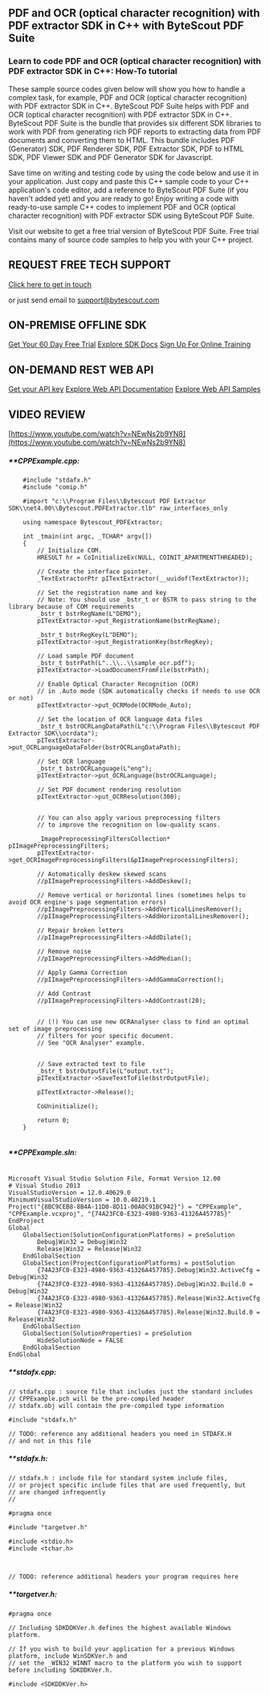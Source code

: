 ## PDF and OCR (optical character recognition) with PDF extractor SDK in C++ with ByteScout PDF Suite

### Learn to code PDF and OCR (optical character recognition) with PDF extractor SDK in C++: How-To tutorial

These sample source codes given below will show you how to handle a complex task, for example, PDF and OCR (optical character recognition) with PDF extractor SDK in C++. ByteScout PDF Suite helps with PDF and OCR (optical character recognition) with PDF extractor SDK in C++. ByteScout PDF Suite is the bundle that provides six different SDK libraries to work with PDF from generating rich PDF reports to extracting data from PDF documents and converting them to HTML. This bundle includes PDF (Generator) SDK, PDF Renderer SDK, PDF Extractor SDK, PDF to HTML SDK, PDF Viewer SDK and PDF Generator SDK for Javascript.

Save time on writing and testing code by using the code below and use it in your application.  Just copy and paste this C++ sample code to your C++ application's code editor, add a reference to ByteScout PDF Suite (if you haven't added yet) and you are ready to go! Enjoy writing a code with ready-to-use sample C++ codes to implement PDF and OCR (optical character recognition) with PDF extractor SDK using ByteScout PDF Suite.

Visit our website to get a free trial version of ByteScout PDF Suite. Free trial contains many of source code samples to help you with your C++ project.

## REQUEST FREE TECH SUPPORT

[Click here to get in touch](https://bytescout.zendesk.com/hc/en-us/requests/new?subject=ByteScout%20PDF%20Suite%20Question)

or just send email to [support@bytescout.com](mailto:support@bytescout.com?subject=ByteScout%20PDF%20Suite%20Question) 

## ON-PREMISE OFFLINE SDK 

[Get Your 60 Day Free Trial](https://bytescout.com/download/web-installer?utm_source=github-readme)
[Explore SDK Docs](https://bytescout.com/documentation/index.html?utm_source=github-readme)
[Sign Up For Online Training](https://academy.bytescout.com/)


## ON-DEMAND REST WEB API

[Get your API key](https://pdf.co/documentation/api?utm_source=github-readme)
[Explore Web API Documentation](https://pdf.co/documentation/api?utm_source=github-readme)
[Explore Web API Samples](https://github.com/bytescout/ByteScout-SDK-SourceCode/tree/master/PDF.co%20Web%20API)

## VIDEO REVIEW

[https://www.youtube.com/watch?v=NEwNs2b9YN8](https://www.youtube.com/watch?v=NEwNs2b9YN8)




<!-- code block begin -->

##### ****CPPExample.cpp:**
    
```
	#include "stdafx.h"
	#include "comip.h"

	#import "c:\\Program Files\\Bytescout PDF Extractor SDK\\net4.00\\Bytescout.PDFExtractor.tlb" raw_interfaces_only

	using namespace Bytescout_PDFExtractor;

	int _tmain(int argc, _TCHAR* argv[])
	{
		// Initialize COM.
		HRESULT hr = CoInitializeEx(NULL, COINIT_APARTMENTTHREADED);

		// Create the interface pointer.
		_TextExtractorPtr pITextExtractor(__uuidof(TextExtractor));

		// Set the registration name and key
		// Note: You should use _bstr_t or BSTR to pass string to the library because of COM requirements
		_bstr_t bstrRegName(L"DEMO"); 
		pITextExtractor->put_RegistrationName(bstrRegName);
		
		_bstr_t bstrRegKey(L"DEMO");
		pITextExtractor->put_RegistrationKey(bstrRegKey);

		// Load sample PDF document
		_bstr_t bstrPath(L"..\\..\\sample_ocr.pdf");
		pITextExtractor->LoadDocumentFromFile(bstrPath);

		// Enable Optical Character Recognition (OCR)
		// in .Auto mode (SDK automatically checks if needs to use OCR or not)
		pITextExtractor->put_OCRMode(OCRMode_Auto);
		
		// Set the location of OCR language data files
		_bstr_t bstrOCRLangDataPath(L"c:\\Program Files\\Bytescout PDF Extractor SDK\\ocrdata");
		pITextExtractor->put_OCRLanguageDataFolder(bstrOCRLangDataPath);

		// Set OCR language
		_bstr_t bstrOCRLanguage(L"eng");
		pITextExtractor->put_OCRLanguage(bstrOCRLanguage);

		// Set PDF document rendering resolution
		pITextExtractor->put_OCRResolution(300);


		// You can also apply various preprocessing filters
		// to improve the recognition on low-quality scans.

		_ImagePreprocessingFiltersCollection* pIImagePreprocessingFilters;
		pITextExtractor->get_OCRImagePreprocessingFilters(&pIImagePreprocessingFilters);

		// Automatically deskew skewed scans
		//pIImagePreprocessingFilters->AddDeskew();

		// Remove vertical or horizontal lines (sometimes helps to avoid OCR engine's page segmentation errors)
		//pIImagePreprocessingFilters->AddVerticalLinesRemover();
		//pIImagePreprocessingFilters->AddHorizontalLinesRemover();

		// Repair broken letters
		//pIImagePreprocessingFilters->AddDilate();

		// Remove noise
		//pIImagePreprocessingFilters->AddMedian();

		// Apply Gamma Correction
		//pIImagePreprocessingFilters->AddGammaCorrection();

		// Add Contrast
		//pIImagePreprocessingFilters->AddContrast(20);


		// (!) You can use new OCRAnalyser class to find an optimal set of image preprocessing 
		// filters for your specific document.
		// See "OCR Analyser" example.


		// Save extracted text to file
		_bstr_t bstrOutputFile(L"output.txt");
		pITextExtractor->SaveTextToFile(bstrOutputFile);

		pITextExtractor->Release();

		CoUninitialize();

		return 0;
	}


```

<!-- code block end -->    

<!-- code block begin -->

##### ****CPPExample.sln:**
    
```

Microsoft Visual Studio Solution File, Format Version 12.00
# Visual Studio 2013
VisualStudioVersion = 12.0.40629.0
MinimumVisualStudioVersion = 10.0.40219.1
Project("{8BC9CEB8-8B4A-11D0-8D11-00A0C91BC942}") = "CPPExample", "CPPExample.vcxproj", "{74A23FC0-E323-4980-9363-41326A457785}"
EndProject
Global
	GlobalSection(SolutionConfigurationPlatforms) = preSolution
		Debug|Win32 = Debug|Win32
		Release|Win32 = Release|Win32
	EndGlobalSection
	GlobalSection(ProjectConfigurationPlatforms) = postSolution
		{74A23FC0-E323-4980-9363-41326A457785}.Debug|Win32.ActiveCfg = Debug|Win32
		{74A23FC0-E323-4980-9363-41326A457785}.Debug|Win32.Build.0 = Debug|Win32
		{74A23FC0-E323-4980-9363-41326A457785}.Release|Win32.ActiveCfg = Release|Win32
		{74A23FC0-E323-4980-9363-41326A457785}.Release|Win32.Build.0 = Release|Win32
	EndGlobalSection
	GlobalSection(SolutionProperties) = preSolution
		HideSolutionNode = FALSE
	EndGlobalSection
EndGlobal

```

<!-- code block end -->    

<!-- code block begin -->

##### ****stdafx.cpp:**
    
```
// stdafx.cpp : source file that includes just the standard includes
// CPPExample.pch will be the pre-compiled header
// stdafx.obj will contain the pre-compiled type information

#include "stdafx.h"

// TODO: reference any additional headers you need in STDAFX.H
// and not in this file

```

<!-- code block end -->    

<!-- code block begin -->

##### ****stdafx.h:**
    
```
// stdafx.h : include file for standard system include files,
// or project specific include files that are used frequently, but
// are changed infrequently
//

#pragma once

#include "targetver.h"

#include <stdio.h>
#include <tchar.h>



// TODO: reference additional headers your program requires here

```

<!-- code block end -->    

<!-- code block begin -->

##### ****targetver.h:**
    
```
#pragma once

// Including SDKDDKVer.h defines the highest available Windows platform.

// If you wish to build your application for a previous Windows platform, include WinSDKVer.h and
// set the _WIN32_WINNT macro to the platform you wish to support before including SDKDDKVer.h.

#include <SDKDDKVer.h>

```

<!-- code block end -->
